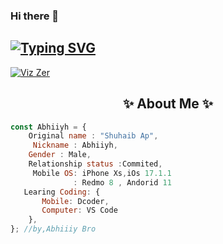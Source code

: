 ### Hi there 👋
## [![Typing SVG](https://readme-typing-svg.herokuapp.com?font=Lemon+milk&color=F7000&lines=Welcome+To+Abhiy-Bro+Official+GitHub+AC;Follow+Me+Now)](https://git.io/typing-svg)
<p align="left"> <a href="https://instagram.com/abhiiiiiyh?igshid=YTQwZjQ0NmI0OA==" target="blank"><img src="https://img.shields.io/badge/Follow%20@abhiiiiiyh_-h?color=black&style=for-the-badge&logo=instagram" alt="Viz Zer" /></a> </p>
<h2 align="center"> ✨ About Me ✨</h2>

```js
const Abhiiyh = {
    Original name : "Shuhaib Ap",
     Nickname : Abhiiyh,
    Gender : Male,
    Relationship status :Commited,
     Mobile OS: iPhone Xs,iOs 17.1.1
              : Redmo 8 , Andorid 11
   Learing Coding: {
       Mobile: Dcoder,
       Computer: VS Code
    },
}; //by,Abhiiiy Bro
```

